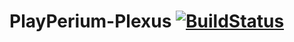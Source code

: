 # PlayPerium-Plexus [![BuildStatus](https://ci.appveyor.com/api/projects/status/github/playperium/playperium-plexus)](https://ci.appveyor.com/project/PlayPerium/playperium-plexus)
